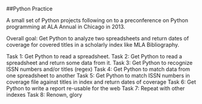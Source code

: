 ##Python Practice

A small set of Python projects following on to a preconference on Python programming at ALA Annual in Chicago in 2013.

Overall goal: Get Python to analyze two spreadsheets and return dates of coverage for covered titles in a scholarly index like MLA Bibliography.

Task 1: Get Python to read a spreadsheet.
Task 2: Get Python to read a spreadsheet and return some data from it.
Task 3: Get Python to recognize ISSN numbers and/or titles (regex)
Task 4: Get Python to match data from one spreadsheet to another
Task 5: Get Python to match ISSN numbers in coverage file against titles in index and return dates of coverage
Task 6: Get Python to write a report re-usable for the web
Task 7: Repeat with other indexes
Task 8: Renown, glory
